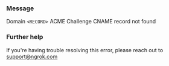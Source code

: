 
### Message
Domain <code>&lt;RECORD&gt;</code> ACME Challenge CNAME record not found

### Further help
If you're having trouble resolving this error, please reach out to [support@ngrok.com](mailto:support@ngrok.com?subject=Help%20with%20ERR_NGROK_442)

